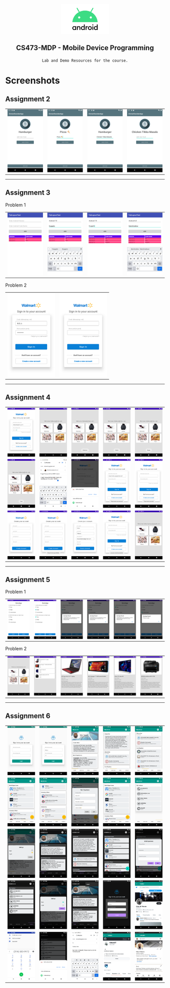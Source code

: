 <p align="center">
    <img src="android_logo.png" width="150" />
    <h2 align="center"> CS473-MDP - Mobile Device Programming </h2>
    <p align="center"> <code> Lab and Demo Resources for the course. </code> </p>
</p>

# Screenshots
<h2>Assignment 2</h2>
<p align="center">
<table border="0">
    <tr>
        <td><img src="assignment2/screenshots/Screenshot_20220220_152336.png" width="150" /></td>
        <td><img src="assignment2/screenshots/Screenshot_20220220_152521.png" width="150" /></td>
        <td><img src="assignment2/screenshots/Screenshot_20220220_152730.png" width="150" /></td>
        <td><img src="assignment2/screenshots/Screenshot_20220220_152743.png" width="150" /></td>
    </tr>
</table>
</p>
<hr/>
<h2>Assignment 3</h2>
<p align="center">
<table border="0">
    <tr>
        <span>
        Problem 1
        </span>
    </tr>
    <tr>
        <td><img src="assignment3/TabLayoutTest_Screenshots/Screenshot_20220226_133935.png" width="150" /></td>
        <td><img src="assignment3/TabLayoutTest_Screenshots/Screenshot_20220226_134011.png" width="150" /></td>
        <td><img src="assignment3/TabLayoutTest_Screenshots/Screenshot_20220226_134032.png" width="150" /></td>
        <td><img src="assignment3/TabLayoutTest_Screenshots/Screenshot_20220226_134117.png" width="150" /></td>
    </tr>
</table>
<table border="0">
    <tr>
        <span>
        Problem 2
        </span>
    </tr>
    <tr>
        <td><img src="assignment3/WalmartLogin_Screenshots/Screenshot_20220226_200122.png" width="150" /></td>
        <td><img src="assignment3/WalmartLogin_Screenshots/Screenshot_20220226_200035.png" width="150" /></td>
    </tr>
</table>
</p>
<hr/>
<h2>Assignment 4</h2>
<p align="center">
<table border="0">
    <tr>
        <td><img src="assignment4/WalmartLogin_Screenshots/01.png" width="150" /></td>
        <td><img src="assignment4/WalmartLogin_Screenshots/02.png" width="150" /></td>
        <td><img src="assignment4/WalmartLogin_Screenshots/03.png" width="150" /></td>
        <td><img src="assignment4/WalmartLogin_Screenshots/04.png" width="150" /></td>
        <td><img src="assignment4/WalmartLogin_Screenshots/05.png" width="150" /></td>
     </tr> 
     <tr>
        <td><img src="assignment4/WalmartLogin_Screenshots/06.png" width="150" /></td>
        <td><img src="assignment4/WalmartLogin_Screenshots/07.png" width="150" /></td>
        <td><img src="assignment4/WalmartLogin_Screenshots/08.png" width="150" /></td>
        <td><img src="assignment4/WalmartLogin_Screenshots/09.png" width="150" /></td>
        <td><img src="assignment4/WalmartLogin_Screenshots/10.png" width="150" /></td>
     </tr> 
     <tr>
        <td><img src="assignment4/WalmartLogin_Screenshots/11.png" width="150" /></td>
        <td><img src="assignment4/WalmartLogin_Screenshots/12.png" width="150" /></td>
        <td><img src="assignment4/WalmartLogin_Screenshots/13.png" width="150" /></td>
        <td><img src="assignment4/WalmartLogin_Screenshots/14.png" width="150" /></td>
        <td><img src="assignment4/WalmartLogin_Screenshots/15.png" width="150" /></td>
    </tr>
</table>
<hr/>
<h2>Assignment 5</h2>
<p align="center">
<table border="0">
    <tr>
        <span>
        Problem 1
        </span>
    </tr>
    <tr>
        <td><img src="assignment5/QuizApp_Screenshots_Assignment5/01.png" width="150" /></td>
        <td><img src="assignment5/QuizApp_Screenshots_Assignment5/02.png" width="150" /></td>
        <td><img src="assignment5/QuizApp_Screenshots_Assignment5/03.png" width="150" /></td>
        <td><img src="assignment5/QuizApp_Screenshots_Assignment5/04.png" width="150" /></td>
        <td><img src="assignment5/QuizApp_Screenshots_Assignment5/05.png" width="150" /></td>
        <td><img src="assignment5/QuizApp_Screenshots_Assignment5/06.png" width="150" /></td>
    </tr>
</table>
<table border="0">
    <tr>
        <span>
        Problem 2
        </span>
    </tr>
    <tr>
        <td><img src="assignment5/Walmart_Screenshots_Assignment5/01.png" width="150" /></td>
        <td><img src="assignment5/Walmart_Screenshots_Assignment5/02.png" width="150" /></td>
        <td><img src="assignment5/Walmart_Screenshots_Assignment5/03.png" width="150" /></td>
        <td><img src="assignment5/Walmart_Screenshots_Assignment5/04.png" width="150" /></td>
        <td><img src="assignment5/Walmart_Screenshots_Assignment5/05.png" width="150" /></td>
        <td><img src="assignment5/Walmart_Screenshots_Assignment5/06.png" width="150" /></td>
    </tr>
</table>
</p>
<hr/>
<h2>Assignment 6</h2>
<p align="center">
<table border="0">
    <tr>
        <td><img src="assignment6/CVBuilderApp_Screenshots/01.png" width="160" /></td>
        <td><img src="assignment6/CVBuilderApp_Screenshots/02.png" width="160" /></td>
        <td><img src="assignment6/CVBuilderApp_Screenshots/03.png" width="160" /></td>
        <td><img src="assignment6/CVBuilderApp_Screenshots/04.png" width="160" /></td>
        <td><img src="assignment6/CVBuilderApp_Screenshots/05.png" width="160" /></td>
    </tr>
    <tr>
        <td><img src="assignment6/CVBuilderApp_Screenshots/06.png" width="160" /></td>
        <td><img src="assignment6/CVBuilderApp_Screenshots/07.png" width="160" /></td>
        <td><img src="assignment6/CVBuilderApp_Screenshots/08.png" width="160" /></td>
        <td><img src="assignment6/CVBuilderApp_Screenshots/09.png" width="160" /></td>
        <td><img src="assignment6/CVBuilderApp_Screenshots/10.png" width="160" /></td>
    </tr>
    <tr>
        <td><img src="assignment6/CVBuilderApp_Screenshots/11.png" width="160" /></td>
        <td><img src="assignment6/CVBuilderApp_Screenshots/12.png" width="160" /></td>
        <td><img src="assignment6/CVBuilderApp_Screenshots/13.png" width="160" /></td>
        <td><img src="assignment6/CVBuilderApp_Screenshots/14.png" width="160" /></td>
        <td><img src="assignment6/CVBuilderApp_Screenshots/15.png" width="160" /></td>
    </tr>
    <tr>
        <td><img src="assignment6/CVBuilderApp_Screenshots/16.png" width="160" /></td>
        <td><img src="assignment6/CVBuilderApp_Screenshots/17.png" width="160" /></td>
        <td><img src="assignment6/CVBuilderApp_Screenshots/18.png" width="160" /></td>
        <td><img src="assignment6/CVBuilderApp_Screenshots/19.png" width="160" /></td>
        <td><img src="assignment6/CVBuilderApp_Screenshots/20.png" width="160" /></td>
    </tr>
    <tr>
        <td><img src="assignment6/CVBuilderApp_Screenshots/21.png" width="160" /></td>
        <td><img src="assignment6/CVBuilderApp_Screenshots/22.png" width="160" /></td>
        <td><img src="assignment6/CVBuilderApp_Screenshots/23.png" width="160" /></td>
        <td><img src="assignment6/CVBuilderApp_Screenshots/24.png" width="160" /></td>
        <td><img src="assignment6/CVBuilderApp_Screenshots/25.png" width="160" /></td>
    </tr>
</table>
</p>
